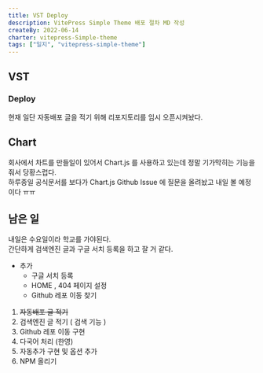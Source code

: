 ```yaml
---
title: VST Deploy
description: VitePress Simple Theme 배포 절차 MD 작성
createBy: 2022-06-14
charter: vitepress-Simple-theme
tags: ["일지", "vitepress-simple-theme"]
---
```


## VST

### Deploy

현재 일단 자동배포 글을 적기 위해 리포지토리를 임시 오픈시켜놨다.

## Chart

회사에서 차트를 만들일이 있어서 Chart.js 를 사용하고 있는데 정말 기가막히는 기능을 줘서 당황스럽다.  
하루종일 공식문서를 보다가 Chart.js Github Issue 에 질문을 올려놨고 내일 볼 예정이다 ㅠㅠ

## 남은 일

내일은 수요일이라 학교를 가야된다.  
간단하게 검색엔진 글과 구글 서치 등록을 하고 잘 거 같다.

-   추가
    -   구글 서치 등록
    -   HOME , 404 페이지 설정
    -   Github 레포 이동 찾기

1. ~~자동배포 글 적기~~
2. 검색엔진 글 적기 ( 검색 기능 )
3. Github 레포 이동 구현
4. 다국어 처리 (한영)
5. 자동추가 구현 및 옵션 추가
6. NPM 올리기
